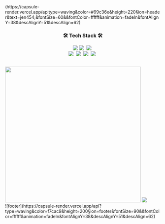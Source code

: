 <div align-center>
  (https://capsule-render.vercel.app/apitype=waving&color=#99c36e&height=220&section=header&text=jen454;&fontSize=60&&fontColor=ffffff&animation=fadeIn&fontAlignY=38&descAlignY=51&descAlign=62)
</div>
<h3 align="center">🛠 Tech Stack 🛠</h3>
<p align="center">
  <img src="https://img.shields.io/badge/HTML-1A2477?style=flat-square&logo=html5&logoColor=white"/>
  <img src="https://img.shields.io/badge/css-FABF15?style=flat-square&logo=css3&logoColor=white"/></a>&nbsp 
  <img src="https://img.shields.io/badge/Javascript-ffb13b?style=flat-square&logo=javascript&logoColor=white"/></a>&nbsp 
  <br>
  <img src="https://img.shields.io/badge/Python-3766AB?style=flat-square&logo=Python&logoColor=white"/></a>&nbsp 
  <img src="https://img.shields.io/badge/Java-007396?style=flat-square&logo=Java&logoColor=white"/></a>&nbsp
  <img src="https://img.shields.io/badge/C++-00599C?style=flat-square&logo=C%2B%2B&logoColor=white"/></a>&nbsp 
  <img src="https://img.shields.io/badge/Mysql-11B48A?style=flat-square&logo=MySql&logoColor=white"/></a>&nbsp 
</p>
<br>
<div align-center>
  <img src="https://github-readme-stats-sigma-five.vercel.app/api?username=jen454&custom_title=jinwook's&nbsp;GitHub&nbsp;✨&bg_color=30,92a8d1,f7cac9&title_color=fff&text_color=fff&count_private=true&line_height=24" style="width: 440px""/>
  <img src="https://github-readme-stats-sigma-five.vercel.app/api/top-langs/?username=jen454&layout=compact&custom_title=Most&nbsp;Used&nbsp;Languages&nbsp;&bg_color=30,f7cac9,92a8d1&title_color=fff&text_color=fff&langs_count=6">
</div>
![footer](https://capsule-render.vercel.app/api?type=waving&color=f7cac9&height=200&section=footer&fontSize=90&&fontColor=ffffff&animation=fadeIn&fontAlignY=38&descAlignY=51&descAlign=62)
